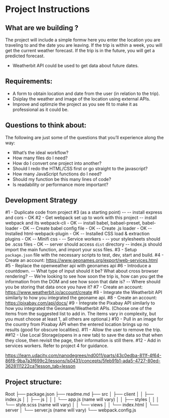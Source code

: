 # Project Instructions

## What are we building ?

The project will include a simple formw here you enter the location you are traveling to and the date you are leaving. If the trip is within a week, you will get the current weather forecast. If the trip is in the future, you will get a predicted forecast.

- Weatherbit API could be used to get data about future dates.

## Requirements:

- A form to obtain location and date from the user (in relation to the trip).
- Dsiplay the weather and image of the location using external APIs.
- Improve and optimzie the project as you see fit to make it as professional as it could be.

## Questions to think about:

The following are just some of the questions that you’ll experience along the way:

- What’s the ideal workflow?
- How many files do I need?
- How do I convert one project into another?
- Should I redo the HTML/CSS first or go straight to the javascript?
- How many JavaScript functions do I need?
- Should my function be this many lines of code?
- Is readability or performance more important?

## Development Strategy

#1 - Duplicate code from project #3 (as a starting point)
-- -- install express and cors - OK
#2 - Get webpack set up to work with this project
-- install webpack and its webpack-cli - OK
-- install babel, babael-preset, babel-loader - OK
-- Create babel config file - OK
-- Create .js loader - OK
-- Installed html-webpack-plugin - OK
-- Installed CSS load & extraction plugins - OK
-- Minifi css -
-- Service workers -
-- your stylesheets should be .scss files - OK
-- server should access `dist` directory
-- index.js should import the main function, and import your scss files.
#3 - Setup `package.json` file with the necessary scripts to test, dev, start and build.
#4 - Create an account: https://www.geonames.org/export/web-services.html
#5 - Replace the openweather api with geonames api
#6 - Introduce a countdown.
-- What type of input should it be? What about cross browser rendering?
-- We’re looking to see how soon the trip is, how can you get the information from the DOM and see how soon that date is?
-- Where should you be storing that data once you have it?
#7 - Create an account: https://www.weatherbit.io/account/create
#8 - Integrate the Weatherbit API similarly to how you integrated the geoname api.
#8 - Create an account: https://pixabay.com/api/docs/
#9 - Integrate the Pixabay API similarly to how you integrated the Geoname/Weatherbit APIs. (Choose one of the items from the suggested list to add in. The items vary in complexity, but you must choose at least 1, all others are optional.)
#10 - Pull in an image for the country from Pixabay API when the entered location brings up no results (good for obscure localities).
#11 - Allow the user to remove the trip.
##12 - Use Local Storage(opens in a new tab) to save the data so that when they close, then revisit the page, their information is still there.
#12 - Add in services workers. Refer to project 4 for guidance.

https://learn.udacity.com/nanodegrees/nd0011/parts/43c0edba-811f-4f64-86f8-9ba7a3f699c2/lessons/ls0431/concepts/5feb91b1-ada5-4727-80ed-3628111222ca?lesson_tab=lesson

## Project structure:

Root
├── package.json
├── readme.md
├── src
│ ├── client
│ │ ├── index.js
│ │ ├── js
│ │ │ └── app.js (name will vary)
│ │ ├── styles
│ │ │ └── style.scss (name will vary)
│ │ └── views
│ │ └── index.html
│ └── server
│ └── server.js (name will vary)
└── webpack.config.js
